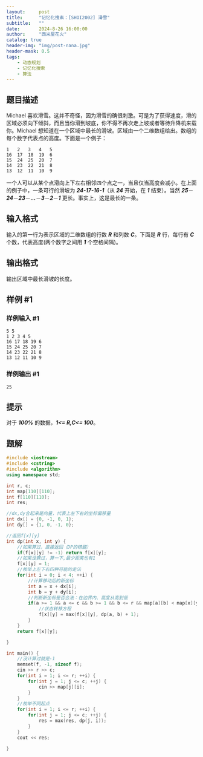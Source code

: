 ```yaml
---
layout:     post
title:      "记忆化搜素：[SHOI2002] 滑雪"
subtitle:   ""
date:       2024-8-26 16:00:00
author:     "西米屋花火"
catalog: true
header-img: "img/post-nana.jpg"
header-mask: 0.5
tags:
    - 动态规划
    - 记忆化搜索
    - 算法
---
```


## 题目描述

Michael 喜欢滑雪。这并不奇怪，因为滑雪的确很刺激。可是为了获得速度，滑的区域必须向下倾斜，而且当你滑到坡底，你不得不再次走上坡或者等待升降机来载你。Michael 想知道在一个区域中最长的滑坡。区域由一个二维数组给出。数组的每个数字代表点的高度。下面是一个例子：

```plain
1   2   3   4   5
16  17  18  19  6
15  24  25  20  7
14  23  22  21  8
13  12  11  10  9
```

一个人可以从某个点滑向上下左右相邻四个点之一，当且仅当高度会减小。在上面的例子中，一条可行的滑坡为 ***24-17-16-1***（从 ***24*** 开始，在 ***1*** 结束）。当然    ***25***－***24***－***23***－***...***－***3***－***2***－***1*** 更长。事实上，这是最长的一条。

## 输入格式

输入的第一行为表示区域的二维数组的行数 ***R*** 和列数 ***C***。下面是 ***R*** 行，每行有 ***C*** 个数，代表高度(两个数字之间用 ***1*** 个空格间隔)。

## 输出格式

输出区域中最长滑坡的长度。

## 样例 #1

### 样例输入 #1

    5 5
    1 2 3 4 5
    16 17 18 19 6
    15 24 25 20 7
    14 23 22 21 8
    13 12 11 10 9

### 样例输出 #1

    25

## 提示

对于 ***100%*** 的数据，***1<= R,C<= 100***。

## 题解

```cpp
#include <iostream>
#include <cstring>
#include <algorithm>
using namespace std;

int r, c;
int map[110][110];
int f[110][110];
int res;

//dx,dy合起来是向量，代表上左下右的坐标偏移量
int dx[] = {0, -1, 0, 1};
int dy[] = {1, 0, -1, 0};

//返回f[x][y]
int dp(int x, int y) {
    //如果算过，直接返回（DP的精髓）
    if(f[x][y] != -1) return f[x][y];
    //如果没算过，算一下,最少距离也有1
    f[x][y] = 1;
    //枚举上左下右四种可能的走法
    for(int i = 0; i < 4; ++i) {
        //计算移动后的新坐标
        int a = x + dx[i];
        int b = y + dy[i];
        //判断新坐标是否合法：在边界内、高度从高到低
        if(a >= 1 && a <= c && b >= 1 && b <= r && map[a][b] < map[x][y]) {
            //状态转移方程
            f[x][y] = max(f[x][y], dp(a, b) + 1);
        }
    }
    return f[x][y];

}

int main() {
    //没计算过就是-1
    memset(f, -1, sizeof f);
    cin >> r >> c;
    for(int i = 1; i <= r; ++i) {
        for(int j = 1; j <= c; ++j) {
            cin >> map[j][i];
        }
    }
    //枚举不同起点
    for(int i = 1; i <= r; ++i) {
        for(int j = 1; j <= c; ++j) {
            res = max(res, dp(j, i));
        }
    }
    cout << res;

}
```

